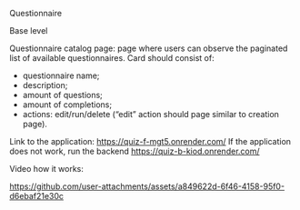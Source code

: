 Questionnaire

Base level

Questionnaire catalog page: page where users can observe the paginated list of
available questionnaires. Card should consist of:​
- questionnaire name;​
- description;​
- amount of questions;​
- amount of completions;​
- actions: edit/run/delete (“edit” action should page similar to creation page).

Link to the application:
https://quiz-f-mgt5.onrender.com/
If the application does not work, run the backend https://quiz-b-kiod.onrender.com/


Video how it works:

https://github.com/user-attachments/assets/a849622d-6f46-4158-95f0-d6ebaf21e30c
